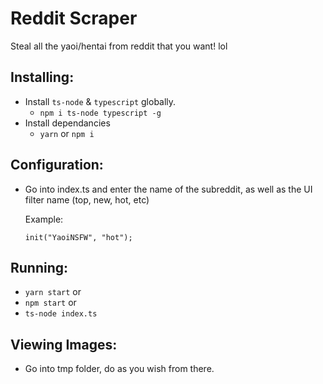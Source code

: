 # Reddit Scraper

Steal all the yaoi/hentai from reddit that you want! lol

## Installing:

- Install `ts-node` & `typescript` globally.
  - `npm i ts-node typescript -g`
- Install dependancies
  - `yarn` or `npm i`

## Configuration:

- Go into index.ts and enter the name of the subreddit, as well as the UI filter name (top, new, hot, etc)

  Example:

  ```
  init("YaoiNSFW", "hot");
  ```

## Running:

- `yarn start` or
- `npm start` or
- `ts-node index.ts`

## Viewing Images:

- Go into tmp folder, do as you wish from there.
